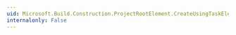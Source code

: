 ```yaml
---
uid: Microsoft.Build.Construction.ProjectRootElement.CreateUsingTaskElement(System.String,System.String,System.String,System.String,System.String)
internalonly: False
---
```

